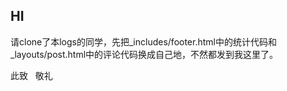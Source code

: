<h2>HI</h2>
<p>
	请clone了本logs的同学，先把_includes/footer.html中的统计代码和_layouts/post.html中的评论代码换成自己地，不然都发到我这里了。
</p>
<p>
此致
&nbsp;&nbsp;敬礼
</p>
